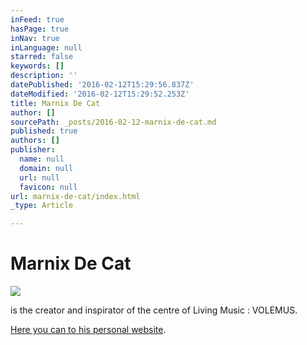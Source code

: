```yaml
---
inFeed: true
hasPage: true
inNav: true
inLanguage: null
starred: false
keywords: []
description: ''
datePublished: '2016-02-12T15:29:56.837Z'
dateModified: '2016-02-12T15:29:52.253Z'
title: Marnix De Cat
author: []
sourcePath: _posts/2016-02-12-marnix-de-cat.md
published: true
authors: []
publisher:
  name: null
  domain: null
  url: null
  favicon: null
url: marnix-de-cat/index.html
_type: Article

---
```

# Marnix De Cat
![](https://the-grid-user-content.s3-us-west-2.amazonaws.com/3a4cdd04-b4b4-4927-9c02-528c863ebf75.jpg)

is the creator and inspirator of the centre of Living Music : VOLEMUS.

[Here you can to his personal website][0].

[0]: http://thegrid.ai/marnix-de-cat